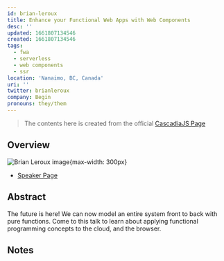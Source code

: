 ```yaml
---
id: brian-leroux
title: Enhance your Functional Web Apps with Web Components
desc: ''
updated: 1661807134546
created: 1661807134546
tags:
  - fwa
  - serverless
  - web components
  - ssr
location: 'Nanaimo, BC, Canada'
uri: ''
twitter: brianleroux
company: Begin
pronouns: they/them
---
```

> The contents here is created from the official [CascadiaJS Page](https://2022.cascadiajs.com/speakers/brian-leroux)

## Overview

![Brian Leroux image](https://create-4jr.begin.app/_static/2022/brian-leroux.jpg){max-width: 300px}
- [Speaker Page](https://2022.cascadiajs.com/speakers/brian-leroux)

## Abstract

The future is here! We can now model an entire system front to back with pure functions. Come to this talk to learn about applying functional programming concepts to the cloud, and the browser.

## Notes